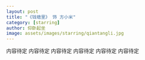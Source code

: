 ```yaml
---
layout: post
title: "《钱塘里》 饰 方小米"
category: [starring]
author: 仰卧起坐
image: assets/images/starring/qiantangli.jpg
---
```


内容待定
内容待定
内容待定
内容待定
内容待定
内容待定